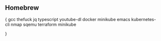 ## Homebrew

{
    gcc
    thefuck
    jq
    typescript
    youtube-dl
    docker
    minikube
    emacs
    kubernetes-cli
    nmap
    sqemu
    terraform
    minikube
    
}